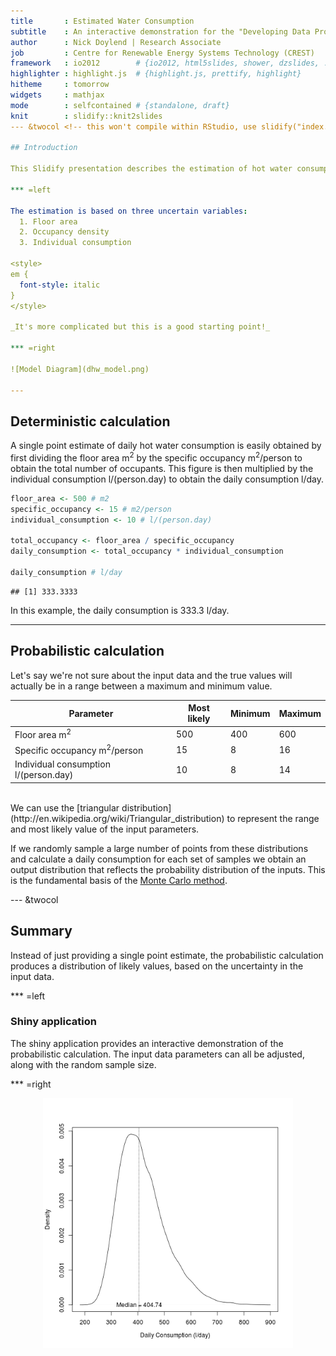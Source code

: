 ```yaml
---
title       : Estimated Water Consumption
subtitle    : An interactive demonstration for the "Developing Data Products" course
author      : Nick Doylend | Research Associate
job         : Centre for Renewable Energy Systems Technology (CREST)
framework   : io2012        # {io2012, html5slides, shower, dzslides, ...}
highlighter : highlight.js  # {highlight.js, prettify, highlight}
hitheme     : tomorrow
widgets     : mathjax
mode        : selfcontained # {standalone, draft}
knit        : slidify::knit2slides
--- &twocol <!-- this won't compile within RStudio, use slidify("index.Rmd") on the console instead -->

## Introduction

This Slidify presentation describes the estimation of hot water consumption in offices, implemented in Shiny as a simple probabilistic model. 

*** =left

The estimation is based on three uncertain variables:
  1. Floor area
  2. Occupancy density
  3. Individual consumption

<style>
em {
  font-style: italic
}
</style>

_It's more complicated but this is a good starting point!_

*** =right

![Model Diagram](dhw_model.png)

---
```


## Deterministic calculation

A single point estimate of daily hot water consumption is easily obtained by first dividing the floor area $\mathrm{m^2}$ by the specific occupancy $\mathrm{m^2/person}$ to obtain the total number of occupants. This figure is then multiplied by the individual consumption $\mathrm{l/(person.day)}$ to obtain the daily consumption $\mathrm{l/day}$.


```r
floor_area <- 500 # m2
specific_occupancy <- 15 # m2/person
individual_consumption <- 10 # l/(person.day)

total_occupancy <- floor_area / specific_occupancy
daily_consumption <- total_occupancy * individual_consumption

daily_consumption # l/day
```

```
## [1] 333.3333
```

In this example, the daily consumption is 333.3 l/day.

---

## Probabilistic calculation

Let's say we're not sure about the input data and the true values will actually be in a range between a maximum and minimum value.

Parameter | Most likely | Minimum | Maximum 
----------|-------------|---------|---------
Floor area $\mathrm{m^2}$ | 500 | 400 | 600
Specific occupancy $\mathrm{m^2/person}$ | 15 | 8 | 16
Individual consumption $\mathrm{l/(person.day)}$ | 10 | 8 | 14


<br />
We can use the [triangular distribution](http://en.wikipedia.org/wiki/Triangular_distribution) to represent the range and most likely value of the input parameters.

If we randomly sample a large number of points from these distributions and calculate a daily consumption for each set of samples we obtain an output distribution that reflects the probability distribution of the inputs. This is the fundamental basis of the [Monte Carlo method](http://en.wikipedia.org/wiki/Monte_Carlo_method).

--- &twocol

## Summary

Instead of just providing a single point estimate, the probabilistic calculation produces a distribution of likely values, based on the uncertainty in the input data.

*** =left

### Shiny application

The shiny application provides an interactive demonstration of the probabilistic calculation. The input data parameters can all be adjusted, along with the random sample size.

*** =right

<img src="assets/fig/unnamed-chunk-3-1.png" title="plot of chunk unnamed-chunk-3" alt="plot of chunk unnamed-chunk-3" height="400px" style="display: block; margin: auto;" />
